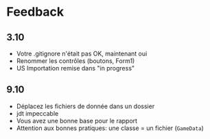 # Feedback

## 3.10

- Votre .gitignore n'était pas OK, maintenant oui
- Renommer les contrôles (boutons, Form1)
- US Importation remise dans "in progress"

## 9.10

- Déplacez les fichiers de donnée dans un dossier
- jdt impeccable
- Vous avez une bonne base pour le rapport
- Attention aux bonnes pratiques: une classe = un fichier (`GameData`)
